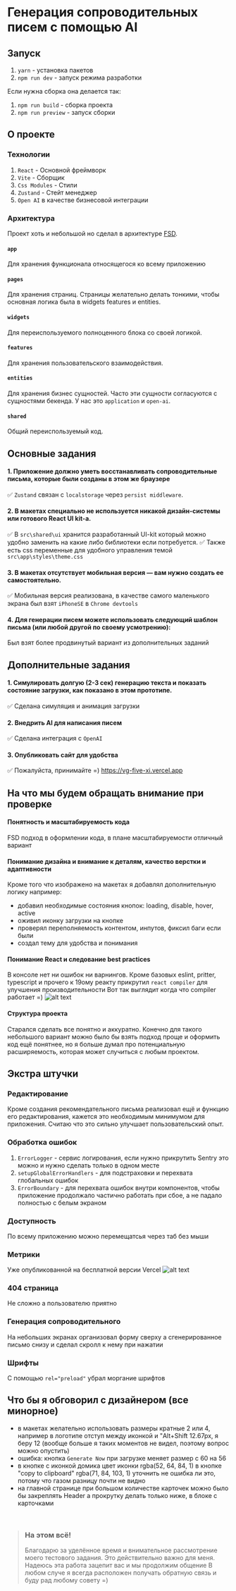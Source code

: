 # Генерация сопроводительных писем с помощью AI

## Запуск

1. `yarn` - установка пакетов
2. `npm run dev` - запуск режима разработки

Если нужна сборка она делается так:

1. `npm run build` - сборка проекта
1. `npm run preview` - запуск сборки

## О проекте

### Технологии

1. `React` - Основной фреймворк
2. `Vite` - Сборщик
3. `Css Modules` - Стили
4. `Zustand` - Стейт менеджер
5. `Open AI` в качестве бизнесовой интеграции

### Архитектура

Проект хоть и небольшой но сделал в архитектуре [FSD](https://feature-sliced.github.io/).

#### `app`

Для хранения функционала относящегося ко всему приложению

#### `pages`

Для хранения страниц. Страницы желательно делать тонкими, чтобы основная логика была в widgets features и entities.

#### `widgets`

Для переиспользуемого полноценного блока со своей логикой.

#### `features`

Для хранения пользовательского взаимодействия.

#### `entities`

Для хранения бизнес сущностей. Часто эти сущности согласуются с сущностями бекенда. У нас это `application` и `open-ai`.

#### `shared`

Общий переиспользуемый код.

## Основные задания

#### 1. Приложение должно уметь восстанавливать сопроводительные письма, которые были созданы в этом же браузере

✅ `Zustand` связан с `localstorage` через `persist middleware`.

#### 2. В макетах специально не используется никакой дизайн-системы или готового React UI kit-а.

✅ В `src\shared\ui` хранится разработанный UI-kit который можно удобно заменить на какие либо библиотеки если потребуется.
✅ Также есть css переменные для удобного управления темой `src\app\styles\theme.css`

#### 3. В макетах отсутствует мобильная версия — вам нужно создать ее самостоятельно.

✅ Мобильная версия реализована, в качестве самого маленького экрана был взят `iPhoneSE` в `Chrome devtools`

#### 4. Для генерации писем можете использовать следующий шаблон письма (или любой другой по своему усмотрению):

Был взят более продвинутый вариант из дополнительных заданий

## Дополнительные задания

#### 1. Симулировать долгую (2-3 сек) генерацию текста и показать состояние загрузки, как показано в этом прототипе.

✅ Сделана симуляция и анимация загрузки

#### 2. Внедрить AI для написания писем

✅ Сделана интеграция с `OpenAI`

#### 3. Опубликовать сайт для удобства

✅ Пожалуйста, принимайте =)
https://vg-five-xi.vercel.app

## На что мы будем обращать внимание при проверке

#### Понятность и масштабируемость кода

FSD подход в оформлении кода, в плане масштабируемости отличный вариант

#### Понимание дизайна и внимание к деталям, качество верстки и адаптивности

Кроме того что изображено на макетах я добавлял дополнительную логику например:

- добавил необходимые состояния кнопок: loading, disable, hover, active
- оживил иконку загрузки на кнопке
- проверял переполняемость контентом, инпутов, фиксил баги если были
- создал тему для удобства и понимания

#### Понимание React и следование best practices

В консоле нет ни ошибок ни варнингов.
Кроме базовых eslint, pritter, typescript и прочего к 19ому реакту прикрутил `react compiler` для улучшения производительности
Вот так выглядит когда что compiler работает =)
![alt text](readme-images/compiler.png)

#### Структура проекта

Старался сделать все понятно и аккуратно. Конечно для такого небольшого вариант можно было бы взять подход проще и оформить код ещё понятнее, но я больше думал про потенциальную расширяемость, которая может случиться с любым проектом.

## Экстра штучки

### Редактирование

Кроме создания рекомендательного письма реализовал ещё и функцию его редактирования, кажется это необходимым минимумом для приложения. Считаю что это сильно улучшает пользовательский опыт.

### Обработка ошибок

1. `ErrorLogger` - сервис логирования, если нужно прикрутить Sentry это можно и нужно сделать только в одном месте
2. `setupGlobalErrorHandlers` - для подстраховки и перехвата глобальных ошибок
3. `ErrorBoundary` - для перехвата ошибок внутри компонентов, чтобы приложение продолжало частично работать при сбое, а не падало полностью с белым экраном

### Доступность

По всему приложению можно перемещатсья через таб без мыши

### Метрики

Уже опубликованной на бесплатной версии Vercel
![alt text](readme-images/performance.png)

### 404 страница

Не сложно а пользователю приятно

### Генерация сопроводительного

На небольших экранах организовал форму сверху а сгенерированное письмо снизу и сделал скролл к нему при нажатии

### Шрифты

С помощью `rel="preload"` убрал моргание шрифтов

## Что бы я обговорил с дизайнером (все минорное)

- в макетах желательно использовать размеры кратные 2 или 4, например в логотипе отступ между иконкой и "Alt+Shift 12.67px, я беру 12 (вообще больше я таких моментов не видел, поэтому вопрос можно опустить)
- ошибка: кнопка `Generate Now` при загрузке меняет размер с 60 на 56
- в кнопке с иконкой домика цвет иконки rgba(52, 64, 84, 1) в кнопке "copy to clipboard" rgba(71, 84, 103, 1) уточнить не ошибка ли это, потому что газом разницу почти не видно
- на главной странице при большом количестве карточек можно было бы закреплять Header а прокрутку делать только ниже, в блоке с карточками

<br />

> ### На этом всё!
>
> Благодарю за уделённое время и внимательное рассмотрение моего тестового задания. Это действительно важно для меня.
> Надеюсь эта работа зацепит вас и мы продолжим общение
> В любом случе я всегда расположен получать обратную связь и буду рад любому совету =)
